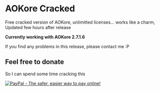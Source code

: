 # AOKore Cracked
Free cracked version of AOKore, unlimitted licenses... works like a charm, Updated few hours after release

__Currently working with AOKore 2.7.1.6__

If you find any problems in this release, please contact me :P

## Feel free to donate
So I can spend some time cracking this

[![PayPal - The safer, easier way to pay online!](https://www.paypalobjects.com/en_US/i/btn/btn_donateCC_LG.gif)](https://www.paypal.com/cgi-bin/webscr?cmd=_s-xclick&hosted_button_id=UVNSHXPMW66DQ)
